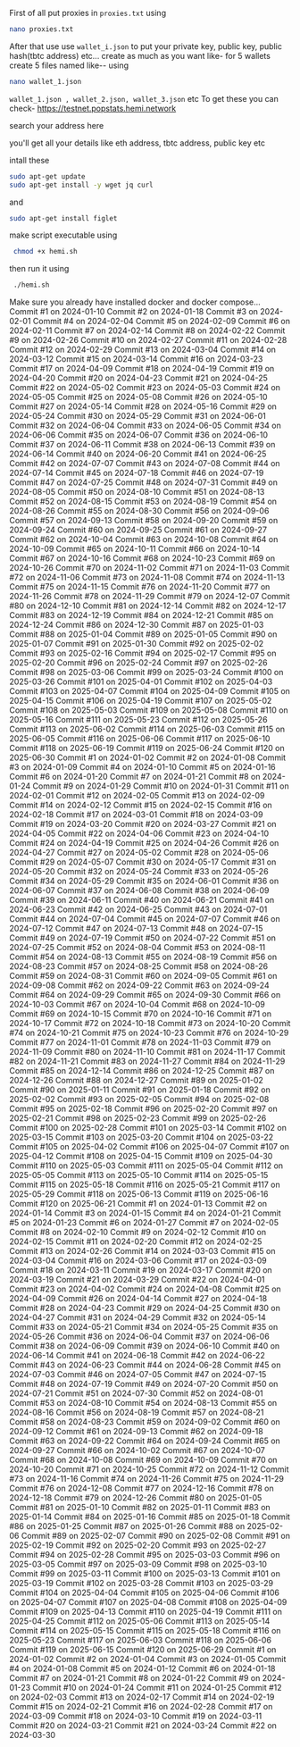 First of all put proxies in `proxies.txt` using 
```bash
nano proxies.txt
```

After that use use `wallet_i.json` to put your private key, public key, public hash(tbtc address) etc... 
create as much as you want like- 
for 5 wallets create 5 files named like-- using 
```bash
nano wallet_1.json
```

`wallet_1.json , wallet_2.json, wallet_3.json` 
etc 
To get these you can check- https://testnet.popstats.hemi.network

search your address here 

you'll get all your details like eth address, tbtc address, public key etc 

intall these 
```bash
sudo apt-get update
sudo apt-get install -y wget jq curl
```
and 
```bash
sudo apt-get install figlet 
```
make script executable using 
```bash
 chmod +x hemi.sh
```
then run it using
```bash
 ./hemi.sh
```
Make sure you already have installed 
docker and docker compose...
Commit #1 on 2024-01-10
Commit #2 on 2024-01-18
Commit #3 on 2024-02-01
Commit #4 on 2024-02-04
Commit #5 on 2024-02-09
Commit #6 on 2024-02-11
Commit #7 on 2024-02-14
Commit #8 on 2024-02-22
Commit #9 on 2024-02-26
Commit #10 on 2024-02-27
Commit #11 on 2024-02-28
Commit #12 on 2024-02-29
Commit #13 on 2024-03-04
Commit #14 on 2024-03-12
Commit #15 on 2024-03-14
Commit #16 on 2024-03-23
Commit #17 on 2024-04-09
Commit #18 on 2024-04-19
Commit #19 on 2024-04-20
Commit #20 on 2024-04-23
Commit #21 on 2024-04-25
Commit #22 on 2024-05-02
Commit #23 on 2024-05-03
Commit #24 on 2024-05-05
Commit #25 on 2024-05-08
Commit #26 on 2024-05-10
Commit #27 on 2024-05-14
Commit #28 on 2024-05-16
Commit #29 on 2024-05-24
Commit #30 on 2024-05-29
Commit #31 on 2024-06-01
Commit #32 on 2024-06-04
Commit #33 on 2024-06-05
Commit #34 on 2024-06-06
Commit #35 on 2024-06-07
Commit #36 on 2024-06-10
Commit #37 on 2024-06-11
Commit #38 on 2024-06-13
Commit #39 on 2024-06-14
Commit #40 on 2024-06-20
Commit #41 on 2024-06-25
Commit #42 on 2024-07-07
Commit #43 on 2024-07-08
Commit #44 on 2024-07-14
Commit #45 on 2024-07-18
Commit #46 on 2024-07-19
Commit #47 on 2024-07-25
Commit #48 on 2024-07-31
Commit #49 on 2024-08-05
Commit #50 on 2024-08-10
Commit #51 on 2024-08-13
Commit #52 on 2024-08-15
Commit #53 on 2024-08-19
Commit #54 on 2024-08-26
Commit #55 on 2024-08-30
Commit #56 on 2024-09-06
Commit #57 on 2024-09-13
Commit #58 on 2024-09-20
Commit #59 on 2024-09-24
Commit #60 on 2024-09-25
Commit #61 on 2024-09-27
Commit #62 on 2024-10-04
Commit #63 on 2024-10-08
Commit #64 on 2024-10-09
Commit #65 on 2024-10-11
Commit #66 on 2024-10-14
Commit #67 on 2024-10-16
Commit #68 on 2024-10-23
Commit #69 on 2024-10-26
Commit #70 on 2024-11-02
Commit #71 on 2024-11-03
Commit #72 on 2024-11-06
Commit #73 on 2024-11-08
Commit #74 on 2024-11-13
Commit #75 on 2024-11-15
Commit #76 on 2024-11-20
Commit #77 on 2024-11-26
Commit #78 on 2024-11-29
Commit #79 on 2024-12-07
Commit #80 on 2024-12-10
Commit #81 on 2024-12-14
Commit #82 on 2024-12-17
Commit #83 on 2024-12-19
Commit #84 on 2024-12-21
Commit #85 on 2024-12-24
Commit #86 on 2024-12-30
Commit #87 on 2025-01-03
Commit #88 on 2025-01-04
Commit #89 on 2025-01-05
Commit #90 on 2025-01-07
Commit #91 on 2025-01-30
Commit #92 on 2025-02-02
Commit #93 on 2025-02-16
Commit #94 on 2025-02-17
Commit #95 on 2025-02-20
Commit #96 on 2025-02-24
Commit #97 on 2025-02-26
Commit #98 on 2025-03-06
Commit #99 on 2025-03-24
Commit #100 on 2025-03-26
Commit #101 on 2025-04-01
Commit #102 on 2025-04-03
Commit #103 on 2025-04-07
Commit #104 on 2025-04-09
Commit #105 on 2025-04-15
Commit #106 on 2025-04-19
Commit #107 on 2025-05-02
Commit #108 on 2025-05-03
Commit #109 on 2025-05-08
Commit #110 on 2025-05-16
Commit #111 on 2025-05-23
Commit #112 on 2025-05-26
Commit #113 on 2025-06-02
Commit #114 on 2025-06-03
Commit #115 on 2025-06-05
Commit #116 on 2025-06-06
Commit #117 on 2025-06-10
Commit #118 on 2025-06-19
Commit #119 on 2025-06-24
Commit #120 on 2025-06-30
Commit #1 on 2024-01-02
Commit #2 on 2024-01-08
Commit #3 on 2024-01-09
Commit #4 on 2024-01-10
Commit #5 on 2024-01-16
Commit #6 on 2024-01-20
Commit #7 on 2024-01-21
Commit #8 on 2024-01-24
Commit #9 on 2024-01-29
Commit #10 on 2024-01-31
Commit #11 on 2024-02-01
Commit #12 on 2024-02-05
Commit #13 on 2024-02-09
Commit #14 on 2024-02-12
Commit #15 on 2024-02-15
Commit #16 on 2024-02-18
Commit #17 on 2024-03-01
Commit #18 on 2024-03-09
Commit #19 on 2024-03-20
Commit #20 on 2024-03-27
Commit #21 on 2024-04-05
Commit #22 on 2024-04-06
Commit #23 on 2024-04-10
Commit #24 on 2024-04-19
Commit #25 on 2024-04-26
Commit #26 on 2024-04-27
Commit #27 on 2024-05-02
Commit #28 on 2024-05-06
Commit #29 on 2024-05-07
Commit #30 on 2024-05-17
Commit #31 on 2024-05-20
Commit #32 on 2024-05-24
Commit #33 on 2024-05-26
Commit #34 on 2024-05-29
Commit #35 on 2024-06-01
Commit #36 on 2024-06-07
Commit #37 on 2024-06-08
Commit #38 on 2024-06-09
Commit #39 on 2024-06-11
Commit #40 on 2024-06-21
Commit #41 on 2024-06-23
Commit #42 on 2024-06-25
Commit #43 on 2024-07-01
Commit #44 on 2024-07-04
Commit #45 on 2024-07-07
Commit #46 on 2024-07-12
Commit #47 on 2024-07-13
Commit #48 on 2024-07-15
Commit #49 on 2024-07-19
Commit #50 on 2024-07-22
Commit #51 on 2024-07-25
Commit #52 on 2024-08-04
Commit #53 on 2024-08-11
Commit #54 on 2024-08-13
Commit #55 on 2024-08-19
Commit #56 on 2024-08-23
Commit #57 on 2024-08-25
Commit #58 on 2024-08-26
Commit #59 on 2024-08-31
Commit #60 on 2024-09-05
Commit #61 on 2024-09-08
Commit #62 on 2024-09-22
Commit #63 on 2024-09-24
Commit #64 on 2024-09-29
Commit #65 on 2024-09-30
Commit #66 on 2024-10-03
Commit #67 on 2024-10-04
Commit #68 on 2024-10-09
Commit #69 on 2024-10-15
Commit #70 on 2024-10-16
Commit #71 on 2024-10-17
Commit #72 on 2024-10-18
Commit #73 on 2024-10-20
Commit #74 on 2024-10-21
Commit #75 on 2024-10-23
Commit #76 on 2024-10-29
Commit #77 on 2024-11-01
Commit #78 on 2024-11-03
Commit #79 on 2024-11-09
Commit #80 on 2024-11-10
Commit #81 on 2024-11-17
Commit #82 on 2024-11-21
Commit #83 on 2024-11-27
Commit #84 on 2024-11-29
Commit #85 on 2024-12-14
Commit #86 on 2024-12-25
Commit #87 on 2024-12-26
Commit #88 on 2024-12-27
Commit #89 on 2025-01-02
Commit #90 on 2025-01-11
Commit #91 on 2025-01-18
Commit #92 on 2025-02-02
Commit #93 on 2025-02-05
Commit #94 on 2025-02-08
Commit #95 on 2025-02-18
Commit #96 on 2025-02-20
Commit #97 on 2025-02-21
Commit #98 on 2025-02-23
Commit #99 on 2025-02-26
Commit #100 on 2025-02-28
Commit #101 on 2025-03-14
Commit #102 on 2025-03-15
Commit #103 on 2025-03-20
Commit #104 on 2025-03-22
Commit #105 on 2025-04-02
Commit #106 on 2025-04-07
Commit #107 on 2025-04-12
Commit #108 on 2025-04-15
Commit #109 on 2025-04-30
Commit #110 on 2025-05-03
Commit #111 on 2025-05-04
Commit #112 on 2025-05-05
Commit #113 on 2025-05-10
Commit #114 on 2025-05-15
Commit #115 on 2025-05-18
Commit #116 on 2025-05-21
Commit #117 on 2025-05-29
Commit #118 on 2025-06-13
Commit #119 on 2025-06-16
Commit #120 on 2025-06-21
Commit #1 on 2024-01-13
Commit #2 on 2024-01-14
Commit #3 on 2024-01-15
Commit #4 on 2024-01-21
Commit #5 on 2024-01-23
Commit #6 on 2024-01-27
Commit #7 on 2024-02-05
Commit #8 on 2024-02-10
Commit #9 on 2024-02-12
Commit #10 on 2024-02-15
Commit #11 on 2024-02-20
Commit #12 on 2024-02-25
Commit #13 on 2024-02-26
Commit #14 on 2024-03-03
Commit #15 on 2024-03-04
Commit #16 on 2024-03-06
Commit #17 on 2024-03-09
Commit #18 on 2024-03-11
Commit #19 on 2024-03-17
Commit #20 on 2024-03-19
Commit #21 on 2024-03-29
Commit #22 on 2024-04-01
Commit #23 on 2024-04-02
Commit #24 on 2024-04-08
Commit #25 on 2024-04-09
Commit #26 on 2024-04-14
Commit #27 on 2024-04-18
Commit #28 on 2024-04-23
Commit #29 on 2024-04-25
Commit #30 on 2024-04-27
Commit #31 on 2024-04-29
Commit #32 on 2024-05-14
Commit #33 on 2024-05-21
Commit #34 on 2024-05-25
Commit #35 on 2024-05-26
Commit #36 on 2024-06-04
Commit #37 on 2024-06-06
Commit #38 on 2024-06-09
Commit #39 on 2024-06-10
Commit #40 on 2024-06-14
Commit #41 on 2024-06-18
Commit #42 on 2024-06-22
Commit #43 on 2024-06-23
Commit #44 on 2024-06-28
Commit #45 on 2024-07-03
Commit #46 on 2024-07-05
Commit #47 on 2024-07-15
Commit #48 on 2024-07-19
Commit #49 on 2024-07-20
Commit #50 on 2024-07-21
Commit #51 on 2024-07-30
Commit #52 on 2024-08-01
Commit #53 on 2024-08-10
Commit #54 on 2024-08-13
Commit #55 on 2024-08-16
Commit #56 on 2024-08-19
Commit #57 on 2024-08-21
Commit #58 on 2024-08-23
Commit #59 on 2024-09-02
Commit #60 on 2024-09-12
Commit #61 on 2024-09-13
Commit #62 on 2024-09-18
Commit #63 on 2024-09-22
Commit #64 on 2024-09-24
Commit #65 on 2024-09-27
Commit #66 on 2024-10-02
Commit #67 on 2024-10-07
Commit #68 on 2024-10-08
Commit #69 on 2024-10-09
Commit #70 on 2024-10-20
Commit #71 on 2024-10-25
Commit #72 on 2024-11-12
Commit #73 on 2024-11-16
Commit #74 on 2024-11-26
Commit #75 on 2024-11-29
Commit #76 on 2024-12-08
Commit #77 on 2024-12-16
Commit #78 on 2024-12-18
Commit #79 on 2024-12-26
Commit #80 on 2025-01-05
Commit #81 on 2025-01-10
Commit #82 on 2025-01-11
Commit #83 on 2025-01-14
Commit #84 on 2025-01-16
Commit #85 on 2025-01-18
Commit #86 on 2025-01-25
Commit #87 on 2025-01-26
Commit #88 on 2025-02-06
Commit #89 on 2025-02-07
Commit #90 on 2025-02-08
Commit #91 on 2025-02-19
Commit #92 on 2025-02-20
Commit #93 on 2025-02-27
Commit #94 on 2025-02-28
Commit #95 on 2025-03-03
Commit #96 on 2025-03-05
Commit #97 on 2025-03-09
Commit #98 on 2025-03-10
Commit #99 on 2025-03-11
Commit #100 on 2025-03-13
Commit #101 on 2025-03-19
Commit #102 on 2025-03-28
Commit #103 on 2025-03-29
Commit #104 on 2025-04-04
Commit #105 on 2025-04-06
Commit #106 on 2025-04-07
Commit #107 on 2025-04-08
Commit #108 on 2025-04-09
Commit #109 on 2025-04-13
Commit #110 on 2025-04-19
Commit #111 on 2025-04-25
Commit #112 on 2025-05-06
Commit #113 on 2025-05-14
Commit #114 on 2025-05-15
Commit #115 on 2025-05-18
Commit #116 on 2025-05-23
Commit #117 on 2025-06-03
Commit #118 on 2025-06-06
Commit #119 on 2025-06-15
Commit #120 on 2025-06-29
Commit #1 on 2024-01-02
Commit #2 on 2024-01-04
Commit #3 on 2024-01-05
Commit #4 on 2024-01-08
Commit #5 on 2024-01-12
Commit #6 on 2024-01-18
Commit #7 on 2024-01-21
Commit #8 on 2024-01-22
Commit #9 on 2024-01-23
Commit #10 on 2024-01-24
Commit #11 on 2024-01-25
Commit #12 on 2024-02-03
Commit #13 on 2024-02-17
Commit #14 on 2024-02-19
Commit #15 on 2024-02-21
Commit #16 on 2024-02-28
Commit #17 on 2024-03-09
Commit #18 on 2024-03-10
Commit #19 on 2024-03-11
Commit #20 on 2024-03-21
Commit #21 on 2024-03-24
Commit #22 on 2024-03-30
